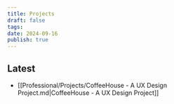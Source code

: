 ```yaml
---
title: Projects
draft: false
tags: 
date: 2024-09-16
publish: true
---
```


## Latest

<!-- QueryToSerialize: list where contains(tags, "project") and publish = true sort date desc limit 15 -->
<!-- SerializedQuery: list where contains(tags, "project") and publish = true sort date desc limit 15 -->
- [[Professional/Projects/CoffeeHouse - A UX Design Project.md|CoffeeHouse - A UX Design Project]]
<!-- SerializedQuery END -->

